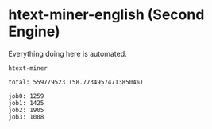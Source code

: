 # htext-miner-english (Second Engine)

Everything doing here is automated.

```
htext-miner

total: 5597/9523 (58.773495747138504%)

job0: 1259
job1: 1425
job2: 1905
job3: 1008
```